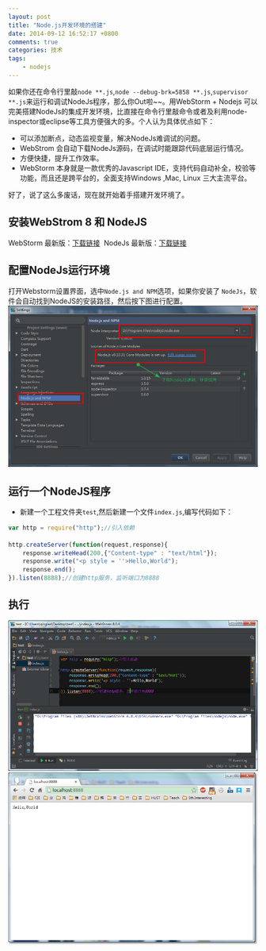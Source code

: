 ```yaml
---
layout: post
title: "Node.js开发环境的搭建"
date: 2014-09-12 16:52:17 +0800
comments: true
categories: 技术
tags:
	- nodejs
---
```


如果你还在命令行里敲`node **.js`,`node --debug-brk=5858 **.js`,`supervisor **.js`来运行和调试NodeJs程序，那么你Out啦~~。用WebStorm + Nodejs 可以完美搭建NodeJs的集成开发环境，比直接在命令行里敲命令或者及利用node-inspector或eclipse等工具方便强大的多。个人认为具体优点如下：
<!-- more -->
- 可以添加断点，动态监视变量，解决NodeJs难调试的问题。
- WebStrom 会自动下载NodeJs源码，在调试时能跟踪代码底层运行情况。
- 方便快捷，提升工作效率。
- WebStorm 本身就是一款优秀的Javascript IDE，支持代码自动补全，校验等功能，而且还是跨平台的，全面支持Windows ,Mac, Linux 三大主流平台。

好了，说了这么多废话，现在就开始着手搭建开发环境了。

## 安装WebStrom 8 和 NodeJS

WebStorm 最新版：[下载链接](http://www.jetbrains.com/webstorm/) &nbsp;NodeJs 最新版：[下载链接](http://www.nodejs.org/download/)


## 配置NodeJs运行环境
打开Webstorm设置界面，选中`Node.js and NPM`选项，如果你安装了
`NodeJs`，软件会自动找到NodeJS的安装路径，然后按下图进行配置。
![运行环境配置](/images/blog/node_setup.jpg)


## 运行一个NodeJS程序
- 新建一个工程文件夹`test`,然后新建一个文件`index.js`,编写代码如下：
```javascript
var http = require("http");//引入依赖

http.createServer(function(request,response){
    response.writeHead(200,{"Content-type" : "text/html"});
    response.write("<p style = ''>Hello,World");
    response.end();
}).listen(8888);//创建http服务，监听端口为8888

```

## 执行	

![执行成功](/images/blog/node_success.jpg)
![执行成功](/images/blog/node_result.jpg)


